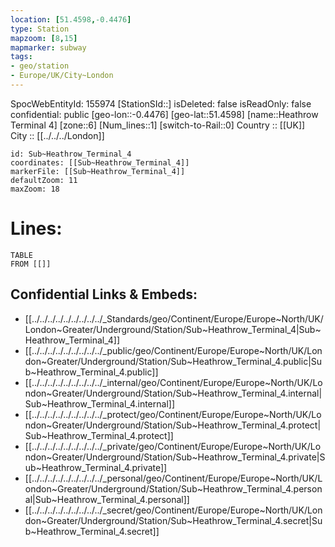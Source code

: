 ```yaml
---
location: [51.4598,-0.4476] 
type: Station 
mapzoom: [8,15] 
mapmarker: subway 
tags:
- geo/station
- Europe/UK/City~London
---
```

SpocWebEntityId: 155974
[StationSId::] 
isDeleted: false
isReadOnly: false
confidential: public
[geo-lon::-0.4476] 
[geo-lat::51.4598] 
[name::Heathrow Terminal 4] 
[zone::6] 
[Num_lines::1] 
[switch-to-Rail::0] 
Country :: [[UK]]  
City :: [[../../../London]]  


```leaflet
id: Sub~Heathrow_Terminal_4
coordinates: [[Sub~Heathrow_Terminal_4]] 
markerFile: [[Sub~Heathrow_Terminal_4]] 
defaultZoom: 11 
maxZoom: 18
```


# Lines: 
```dataview
TABLE 
FROM [[]] 
```

## Confidential Links & Embeds: 
- [[../../../../../../../../../_Standards/geo/Continent/Europe/Europe~North/UK/London~Greater/Underground/Station/Sub~Heathrow_Terminal_4|Sub~Heathrow_Terminal_4]] 
- [[../../../../../../../../../_public/geo/Continent/Europe/Europe~North/UK/London~Greater/Underground/Station/Sub~Heathrow_Terminal_4.public|Sub~Heathrow_Terminal_4.public]] 
- [[../../../../../../../../../_internal/geo/Continent/Europe/Europe~North/UK/London~Greater/Underground/Station/Sub~Heathrow_Terminal_4.internal|Sub~Heathrow_Terminal_4.internal]] 
- [[../../../../../../../../../_protect/geo/Continent/Europe/Europe~North/UK/London~Greater/Underground/Station/Sub~Heathrow_Terminal_4.protect|Sub~Heathrow_Terminal_4.protect]] 
- [[../../../../../../../../../_private/geo/Continent/Europe/Europe~North/UK/London~Greater/Underground/Station/Sub~Heathrow_Terminal_4.private|Sub~Heathrow_Terminal_4.private]] 
- [[../../../../../../../../../_personal/geo/Continent/Europe/Europe~North/UK/London~Greater/Underground/Station/Sub~Heathrow_Terminal_4.personal|Sub~Heathrow_Terminal_4.personal]] 
- [[../../../../../../../../../_secret/geo/Continent/Europe/Europe~North/UK/London~Greater/Underground/Station/Sub~Heathrow_Terminal_4.secret|Sub~Heathrow_Terminal_4.secret]] 
